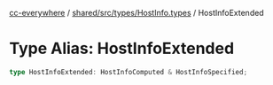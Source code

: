 [cc-everywhere](../../../../../index.md) / [shared/src/types/HostInfo.types](../index.md) / HostInfoExtended

# Type Alias: HostInfoExtended

```ts
type HostInfoExtended: HostInfoComputed & HostInfoSpecified;
```
